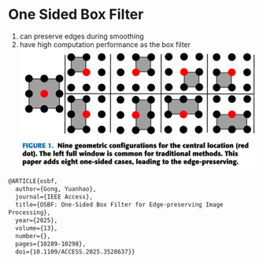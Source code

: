 # One Sided Box Filter 
1) can preserve edges during smoothing
2) have high computation performance as the box filter
![image](NineCases.PNG)
```text
@ARTICLE{osbf,
  author={Gong, Yuanhao},
  journal={IEEE Access}, 
  title={OSBF: One-Sided Box Filter for Edge-preserving Image Processing}, 
  year={2025},
  volume={13},
  number={},
  pages={10289-10298},
  doi={10.1109/ACCESS.2025.3528637}}
```
